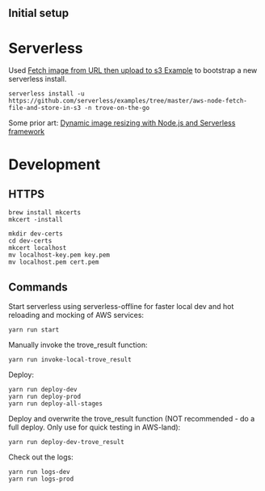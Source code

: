 ## Initial setup

# Serverless
Used [Fetch image from URL then upload to s3 Example](https://github.com/serverless/examples/tree/master/aws-node-fetch-file-and-store-in-s3) to bootstrap a new serverless install.
```
serverless install -u https://github.com/serverless/examples/tree/master/aws-node-fetch-file-and-store-in-s3 -n trove-on-the-go
```

Some prior art: [Dynamic image resizing with Node.js and Serverless framework](https://github.com/serverless/examples/tree/master/aws-node-dynamic-image-resizer)

# Development

## HTTPS

```
brew install mkcerts
mkcert -install

mkdir dev-certs
cd dev-certs
mkcert localhost
mv localhost-key.pem key.pem
mv localhost.pem cert.pem
```

## Commands
Start serverless using serverless-offline for faster local dev and hot reloading and mocking of AWS services:
```
yarn run start
```

Manually invoke the trove_result function:
```
yarn run invoke-local-trove_result
```

Deploy:
```
yarn run deploy-dev
yarn run deploy-prod
yarn run deploy-all-stages
```

Deploy and overwrite the trove_result function (NOT recommended - do a full deploy. Only use for quick testing in AWS-land):
```
yarn run deploy-dev-trove_result
```

Check out the logs:
```
yarn run logs-dev
yarn run logs-prod
```